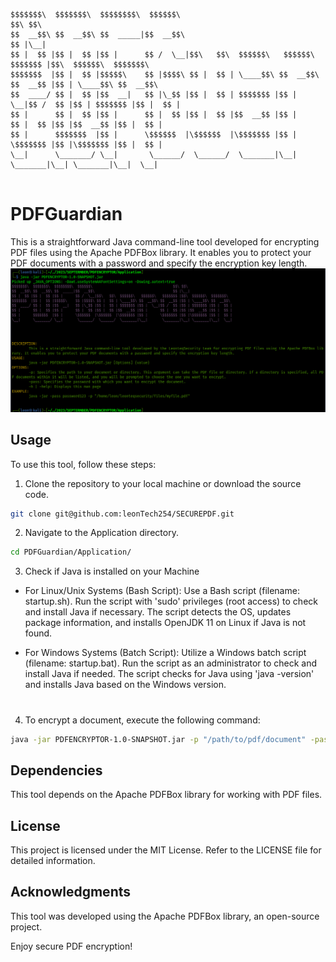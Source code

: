 
```
$$$$$$$\  $$$$$$$\  $$$$$$$$\  $$$$$$\                                      $$\ $$\                     
$$  __$$\ $$  __$$\ $$  _____|$$  __$$\                                     $$ |\__|                    
$$ |  $$ |$$ |  $$ |$$ |      $$ /  \__|$$\   $$\  $$$$$$\   $$$$$$\   $$$$$$$ |$$\  $$$$$$\  $$$$$$$\  
$$$$$$$  |$$ |  $$ |$$$$$\    $$ |$$$$\ $$ |  $$ | \____$$\ $$  __$$\ $$  __$$ |$$ | \____$$\ $$  __$$\ 
$$  ____/ $$ |  $$ |$$  __|   $$ |\_$$ |$$ |  $$ | $$$$$$$ |$$ |  \__|$$ /  $$ |$$ | $$$$$$$ |$$ |  $$ |
$$ |      $$ |  $$ |$$ |      $$ |  $$ |$$ |  $$ |$$  __$$ |$$ |      $$ |  $$ |$$ |$$  __$$ |$$ |  $$ |
$$ |      $$$$$$$  |$$ |      \$$$$$$  |\$$$$$$  |\$$$$$$$ |$$ |      \$$$$$$$ |$$ |\$$$$$$$ |$$ |  $$ |
\__|      \_______/ \__|       \______/  \______/  \_______|\__|       \_______|\__| \_______|\__|  \__|
                                                                                                        
```                                                                                                                                                                                                       
# PDFGuardian
This is a straightforward Java command-line tool developed for encrypting PDF files using the Apache PDFBox library. It enables you to protect your PDF documents with a password and specify the encryption key length.
![Project Image](./snapShot/help.png)

## Usage

To use this tool, follow these steps:

1. Clone the repository to your local machine or download the source code.
```sh
git clone git@github.com:leonTech254/SECUREPDF.git
```

2. Navigate to the Application directory.
```bash
cd PDFGuardian/Application/
```


3. Check if Java is installed on your Machine
- For Linux/Unix Systems (Bash Script):
    Use a Bash script (filename: startup.sh).
    Run the script with 'sudo' privileges (root access) to check and install Java if necessary.
    The script detects the OS, updates package information, and installs OpenJDK 11 on Linux if Java is not found.

- For Windows Systems (Batch Script):
    Utilize a Windows batch script (filename: startup.bat).
    Run the script as an administrator to check and install Java if needed.
    The script checks for Java using 'java -version' and installs Java based on the Windows version.
# 

4. To encrypt a document, execute the following command:
```bash
java -jar PDFENCRYPTOR-1.0-SNAPSHOT.jar -p "/path/to/pdf/document" -pass "password-to-encrypt-document"
```


## Dependencies

This tool depends on the Apache PDFBox library for working with PDF files. 

## License
This project is licensed under the MIT License. Refer to the LICENSE file for detailed information.

## Acknowledgments
This tool was developed using the Apache PDFBox library, an open-source project.

Enjoy secure PDF encryption!



